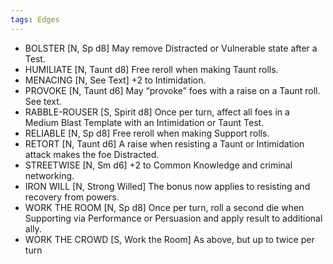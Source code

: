 ```yaml
---
tags: Edges
---
```

- BOLSTER [N, Sp d8] May remove Distracted or Vulnerable state after a Test.
- HUMILIATE [N, Taunt d8] Free reroll when making Taunt rolls.
- MENACING [N, See Text] +2 to Intimidation.
- PROVOKE [N, Taunt d6] May “provoke” foes with a raise on a Taunt roll. See text.
- RABBLE-ROUSER [S, Spirit d8] Once per turn, affect all foes in a Medium Blast Template with an Intimidation or Taunt Test.
- RELIABLE [N, Sp d8] Free reroll when making Support rolls.
- RETORT [N, Taunt d6] A raise when resisting a Taunt or Intimidation attack makes the foe Distracted.
- STREETWISE [N, Sm d6] +2 to Common Knowledge and criminal networking.
- IRON WILL [N, Strong Willed] The bonus now applies to resisting and recovery from powers.
- WORK THE ROOM [N, Sp d8] Once per turn, roll a second die when Supporting via Performance or Persuasion and apply result to additional ally.
- WORK THE CROWD [S, Work the Room] As above, but up to twice per turn